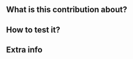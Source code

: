 ## What is this contribution about?
<!-- Write a small text about what and why you are doing what you are doing -->
## How to test it?
<!-- Add the steps for the reviewer to test your feature/bug fix -->
## Extra info
<!-- Add some more extra info about your PR, like screenshots, nice gifs etc -->